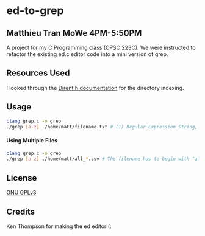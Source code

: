 # ed-to-grep
## Matthieu Tran MoWe 4PM-5:50PM

A project for my C Programming class (CPSC 223C). We were instructed to refactor the existing ed.c editor code into a mini version of grep.

## Resources Used
I looked through the [Dirent.h documentation](http://pubs.opengroup.org/onlinepubs/7908799/xsh/dirent.h.html) for the directory indexing.

## Usage

```bash
clang grep.c -o grep
./grep [a-z] ./home/matt/filename.txt # (1) Regular Expression String, (2) File name
```

#### Using Multiple Files

```bash
clang grep.c -o grep
./grep [a-z] ./home/matt/all_*.csv # The filename has to begin with "all_" and end with ".csv"
```

## License
[GNU GPLv3](https://choosealicense.com/licenses/gpl-3.0/)

## Credits
Ken Thompson for making the ed editor (:
